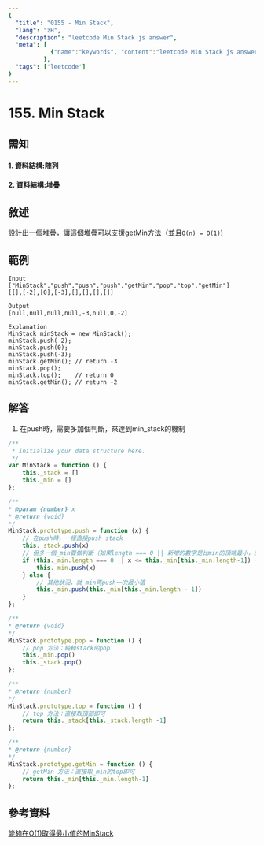 ```yaml
---
{
  "title": "0155 - Min Stack",
  "lang": "zH",
  "description": "leetcode Min Stack js answer",
  "meta": [
            {"name":"keywords", "content":"leetcode Min Stack js answer,Min Stack"},
          ],
  "tags": ['leetcode']
}
---
```

# 155. Min Stack

## 需知
#### 1. 資料結構:陣列
#### 2. 資料結構:堆疊

## 敘述
設計出一個堆疊，讓這個堆疊可以支援getMin方法（並且`O(n) = O(1)`)

## 範例
```
Input
["MinStack","push","push","push","getMin","pop","top","getMin"]
[[],[-2],[0],[-3],[],[],[],[]]

Output
[null,null,null,null,-3,null,0,-2]

Explanation
MinStack minStack = new MinStack();
minStack.push(-2);
minStack.push(0);
minStack.push(-3);
minStack.getMin(); // return -3
minStack.pop();
minStack.top();    // return 0
minStack.getMin(); // return -2
```
## 解答
1. 在push時，需要多加個判斷，來達到min_stack的機制
```javascript
/**
 * initialize your data structure here.
 */
var MinStack = function () {
	this._stack = []
	this._min = []
};

/**
* @param {number} x
* @return {void}
*/
MinStack.prototype.push = function (x) {
    // 在push時，一樣直接push stack
	this._stack.push(x)
    // 但多一個_min要做判斷（如果length === 0 || 新增的數字是比min的頂端最小，就要直接push）
	if (this._min.length === 0 || x <= this._min[this._min.length-1]) {
		this._min.push(x)
	} else {
        // 其他狀況，就_min再push一次最小值
		this._min.push(this._min[this._min.length - 1])
	}
};

/**
* @return {void}
*/
MinStack.prototype.pop = function () {
    // pop 方法：純粹stack的pop
	this._min.pop()
	this._stack.pop()
};

/**
* @return {number}
*/
MinStack.prototype.top = function () {
    // top 方法：直接取頂部即可
	return this._stack[this._stack.length -1]
};

/**
* @return {number}
*/
MinStack.prototype.getMin = function () {
    // getMin 方法：直接取_min的top即可
	return this._min[this._min.length-1]
};
```

## 參考資料
[能夠在O(1)取得最小值的MinStack](https://alrightchiu.github.io/SecondRound/stack-neng-gou-zai-o1qu-de-zui-xiao-zhi-de-minstack.html)
